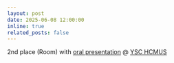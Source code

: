 ```yaml
---
layout: post
date: 2025-06-08 12:00:00
inline: true
related_posts: false
---
```


<!-- to be written -->
2nd place (Room) with [oral presentation](## "Transformation Equivariance in ConvNets for Low-Resolution Image Classification") @ [YSC HCMUS](https://svnckhcn.hcmus.edu.vn/ysc2025/ "2nd Youth Science Conference 2025")